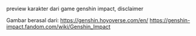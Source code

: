 preview karakter dari game genshin impact, 
disclaimer

Gambar berasal dari:
https://genshin.hoyoverse.com/en/
https://genshin-impact.fandom.com/wiki/Genshin_Impact
